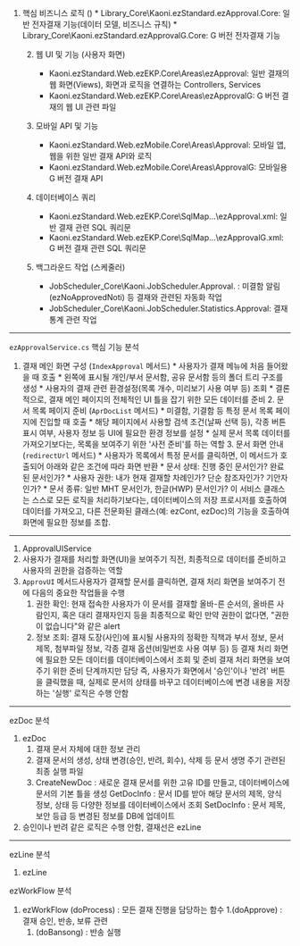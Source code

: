 1. 핵심 비즈니스 로직 ()
       * Library_Core\Kaoni.ezStandard.ezApproval.Core: 일반 전자결재 기능(데이터 모델, 비즈니스 규칙)
       * Library_Core\Kaoni.ezStandard.ezApprovalG.Core: G 버전 전자결재 기능

   2. 웹 UI 및 기능 (사용자 화면)
       * Kaoni.ezStandard.Web.ezEKP.Core\Areas\ezApproval: 일반 결재의 웹 화면(Views), 화면과 로직을 연결하는 Controllers, Services
       * Kaoni.ezStandard.Web.ezEKP.Core\Areas\ezApprovalG: G 버전 결재의 웹 UI 관련 파일

   3. 모바일 API 및 기능
       * Kaoni.ezStandard.Web.ezMobile.Core\Areas\Approval: 모바일 앱, 웹을 위한 일반 결재 API와 로직
       * Kaoni.ezStandard.Web.ezMobile.Core\Areas\ApprovalG: 모바일용 G 버전 결재 API

   4. 데이터베이스 쿼리
       * Kaoni.ezStandard.Web.ezEKP.Core\SqlMap\...\ezApproval.xml: 일반 결재 관련 SQL 쿼리문
       * Kaoni.ezStandard.Web.ezEKP.Core\SqlMap\...\ezApprovalG.xml: G 버전 결재 관련 SQL 쿼리문

   5. 백그라운드 작업 (스케줄러)
       * JobScheduler_Core\Kaoni.JobScheduler.Approval. : 미결함 알림(ezNoApprovedNoti) 등 결재와 관련된 자동화 작업
       * JobScheduler_Core\Kaoni.JobScheduler.Statistics.Approval: 결재 통계 관련 작업

----------------------- 

  `ezApprovalService.cs` 핵심 기능 분석

1. 결재 메인 화면 구성 (`IndexApproval` 메서드)
       * 사용자가 결재 메뉴에 처음 들어왔을 때 호출
       * 왼쪽에 표시될 개인/부서 문서함, 공유 문서함 등의 폴더 트리 구조를 생성
       * 사용자의 결재 관련 환경설정(목록 개수, 미리보기 사용 여부 등) 조회
       * 결론적으로, 결재 메인 페이지의 전체적인 UI 틀을 잡기 위한 모든 데이터를 준비
   2. 문서 목록 페이지 준비 (`AprDocList` 메서드)
       * 미결함, 기결함 등 특정 문서 목록 페이지에 진입할 때 호출
       * 해당 페이지에서 사용할 검색 조건(날짜 선택 등), 각종 버튼 표시 여부, 사용자 정보 등 UI에 필요한 환경 정보를 설정
       * 실제 문서 목록 데이터를 가져오기보다는, 목록을 보여주기 위한 '사전 준비'를 하는 역할
   3. 문서 화면 안내 (`redirectUrl` 메서드)
       * 사용자가 목록에서 특정 문서를 클릭하면, 이 메서드가 호출되어 아래와 같은 조건에 따라 화면 반환
           * 문서 상태: 진행 중인 문서인가? 완료된 문서인가?
           * 사용자 권한: 내가 현재 결재할 차례인가? 단순 참조자인가? 기안자인가?
           * 문서 종류: 일반 MHT 문서인가, 한글(HWP) 문서인가?
  이 서비스 클래스는 스스로 모든 로직을 처리하기보다는, 데이터베이스의 저장 프로시저를 
  호출하여 데이터를 가져오고, 다른 전문화된 클래스(예: ezCont, ezDoc)의 기능을 호출하여 화면에 필요한 정보를 조합.

--------

1. ApprovalUIService
 2. 사용자가 결재를 처리할 화면(UI)을 보여주기 직전, 최종적으로 데이터를 준비하고 사용자의 권한을 검증하는 역할
 3. `ApprovUI` 메서드사용자가 결재할 문서를 클릭하면, 결재 처리 화면을 보여주기 전에 다음의 중요한 작업들을 수행
       1. 권한 확인: 현재 접속한 사용자가 이 문서를 결재할 올바-른 순서의, 올바른 사람인지, 혹은 대리 결재자인지 등을 최종적으로 확인 만약 권한이 없다면, "권한이 없습니다"와 같은 alert 
       2. 정보 조회: 결재 도장(사인)에 표시될 사용자의 정확한 직책과 부서 정보, 문서 제목, 첨부파일 정보, 각종 결재 옵션(비밀번호 사용 여부 등) 등 결재 처리 화면에 필요한 모든 데이터를 데이터베이스에서 조회 및 준비
 결재 처리 화면을 보여주기 위한 준비 단계까지만 담당
  즉, 사용자가 화면에서 '승인'이나 '반려' 버튼을 클릭했을 때, 실제로 문서의 상태를 바꾸고 데이터베이스에 변경 내용을 저장하는 '실행' 로직은 수행 안함

----- 

ezDoc 분석
1. ezDoc
    1. 결재 문서 자체에 대한 정보 관리 
    2. 결재 문서의 생성, 상태 변경(승인, 반려, 회수), 삭제 등 문서 생명 주기 관련된 최종 실행 파일
    3. CreateNewDoc : 새로운 결재 문서를 위한 고유 ID를 만들고, 데이터베이스에 문서의 기본 틀을 생성
       GetDocInfo : 문서 ID를 받아 해당 문서의 제목, 양식 정보, 상태 등 다양한 정보를 데이터베이스에서 조회
       SetDocInfo : 문서 제목, 보안 등급 등 변경된 정보를 DB에 업데이트
2. 승인이나 반려 같은 로직은 수행 안함, 결재선은 ezLine

-------

ezLine 분석
1. ezLine
       


ezWorkFlow 분석
1. ezWorkFlow (doProcess) : 모든 결재 진행을 담당하는 함수
    1.(doApprove) : 결재 승인, 반송, 보류 관련
    1. (doBansong) : 반송 실행